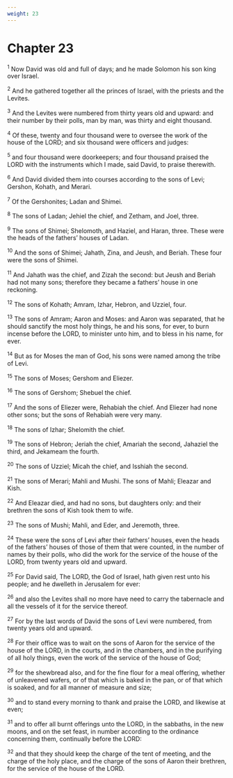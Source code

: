 ```yaml
---
weight: 23
---
```


# Chapter 23

<sup>1</sup> Now David was old and full of days; and he made Solomon his son king over Israel. 

<sup>2</sup> And he gathered together all the princes of Israel, with the priests and the Levites. 

<sup>3</sup> And the Levites were numbered from thirty years old and upward: and their number by their polls, man by man, was thirty and eight thousand. 

<sup>4</sup> Of these, twenty and four thousand were to oversee the work of the house of the LORD; and six thousand were officers and judges: 

<sup>5</sup> and four thousand were doorkeepers; and four thousand praised the LORD with the instruments which I made, said David, to praise therewith. 

<sup>6</sup> And David divided them into courses according to the sons of Levi; Gershon, Kohath, and Merari. 

<sup>7</sup> Of the Gershonites; Ladan and Shimei. 

<sup>8</sup> The sons of Ladan; Jehiel the chief, and Zetham, and Joel, three. 

<sup>9</sup> The sons of Shimei; Shelomoth, and Haziel, and Haran, three. These were the heads of the fathers’ houses of Ladan. 

<sup>10</sup> And the sons of Shimei; Jahath, Zina, and Jeush, and Beriah. These four were the sons of Shimei. 

<sup>11</sup> And Jahath was the chief, and Zizah the second: but Jeush and Beriah had not many sons; therefore they became a fathers’ house in one reckoning. 

<sup>12</sup> The sons of Kohath; Amram, Izhar, Hebron, and Uzziel, four. 

<sup>13</sup> The sons of Amram; Aaron and Moses: and Aaron was separated, that he should sanctify the most holy things, he and his sons, for ever, to burn incense before the LORD, to minister unto him, and to bless in his name, for ever. 

<sup>14</sup> But as for Moses the man of God, his sons were named among the tribe of Levi. 

<sup>15</sup> The sons of Moses; Gershom and Eliezer. 

<sup>16</sup> The sons of Gershom; Shebuel the chief. 

<sup>17</sup> And the sons of Eliezer were, Rehabiah the chief. And Eliezer had none other sons; but the sons of Rehabiah were very many. 

<sup>18</sup> The sons of Izhar; Shelomith the chief. 

<sup>19</sup> The sons of Hebron; Jeriah the chief, Amariah the second, Jahaziel the third, and Jekameam the fourth. 

<sup>20</sup> The sons of Uzziel; Micah the chief, and Isshiah the second. 

<sup>21</sup> The sons of Merari; Mahli and Mushi. The sons of Mahli; Eleazar and Kish. 

<sup>22</sup> And Eleazar died, and had no sons, but daughters only: and their brethren the sons of Kish took them to wife. 

<sup>23</sup> The sons of Mushi; Mahli, and Eder, and Jeremoth, three. 

<sup>24</sup> These were the sons of Levi after their fathers’ houses, even the heads of the fathers’ houses of those of them that were counted, in the number of names by their polls, who did the work for the service of the house of the LORD, from twenty years old and upward. 

<sup>25</sup> For David said, The LORD, the God of Israel, hath given rest unto his people; and he dwelleth in Jerusalem for ever: 

<sup>26</sup> and also the Levites shall no more have need to carry the tabernacle and all the vessels of it for the service thereof. 

<sup>27</sup> For by the last words of David the sons of Levi were numbered, from twenty years old and upward. 

<sup>28</sup> For their office was to wait on the sons of Aaron for the service of the house of the LORD, in the courts, and in the chambers, and in the purifying of all holy things, even the work of the service of the house of God; 

<sup>29</sup> for the shewbread also, and for the fine flour for a meal offering, whether of unleavened wafers, or of that which is baked in the pan, or of that which is soaked, and for all manner of measure and size; 

<sup>30</sup> and to stand every morning to thank and praise the LORD, and likewise at even; 

<sup>31</sup> and to offer all burnt offerings unto the LORD, in the sabbaths, in the new moons, and on the set feast, in number according to the ordinance concerning them, continually before the LORD: 

<sup>32</sup> and that they should keep the charge of the tent of meeting, and the charge of the holy place, and the charge of the sons of Aaron their brethren, for the service of the house of the LORD. 


